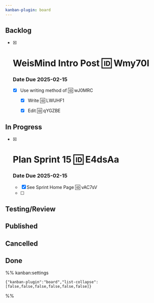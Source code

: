 ```yaml
---
kanban-plugin: board
---
```


## Backlog

- [x] # WeisMind Intro Post 🆔 Wmy70I
	
	### Date Due 2025-02-15
	
	- [x] Use writing method of 🆔 wJ0MRC
		- [x] Write 🆔 LWUHF1
		- [x] Edit 🆔 qYGZBE


## In Progress

- [x] # Plan Sprint 15 🆔 E4dsAa
	### Date Due 2025-02-15
	
	- [x] See Sprint Home Page 🆔 vAC7sV
	- [ ]


## Testing/Review



## Published



## Cancelled



## Done





%% kanban:settings
```
{"kanban-plugin":"board","list-collapse":[false,false,false,false,false,false]}
```
%%